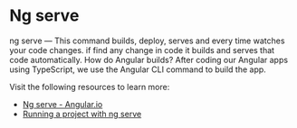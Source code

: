 # Ng serve

ng serve — This command builds, deploy, serves and every time watches your code changes. if find any change in code it builds and serves that code automatically. How do Angular builds? After coding our Angular apps using TypeScript, we use the Angular CLI command to build the app.

Visit the following resources to learn more:

- [Ng serve - Angular.io](https://angular.io/cli/serve)
- [Running a project with ng serve](https://www.youtube.com/watch?v=-w-RfHcLt5U)
